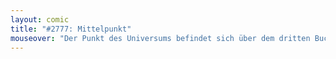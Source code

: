 ```yaml
---
layout: comic
title: "#2777: Mittelpunkt"
mouseover: "Der Punkt des Universums befindet sich über dem dritten Buchstaben."
---
```

